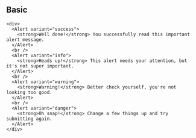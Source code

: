 ## Basic

    <div>
      <Alert variant="success">
        <strong>Well done!</strong> You successfully read this important alert message.
      </Alert>
      <br />
      <Alert variant="info">
        <strong>Heads up!</strong> This alert needs your attention, but it's not super important.
      </Alert>
      <br />
      <Alert variant="warning">
        <strong>Warning!</strong> Better check yourself, you're not looking too good.
      </Alert>
      <br />
      <Alert variant="danger">
        <strong>Oh snap!</strong> Change a few things up and try submitting again.
      </Alert>
    </div>
